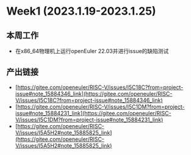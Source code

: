 # Week1 (2023.1.19-2023.1.25)
## 本周工作
- 在x86_64物理机上运行openEuler 22.03并进行issue的缺陷测试

## 产出链接
- [https://gitee.com/openeuler/RISC-V/issues/I5C18C?from=project-issue#note_15884346_link](https://gitee.com/openeuler/RISC-V/issues/I5C18C?from=project-issue#note_15884346_link)
- [https://gitee.com/openeuler/RISC-V/issues/I5C1DM?from=project-issue#note_15884231_link](https://gitee.com/openeuler/RISC-V/issues/I5C1DM?from=project-issue#note_15884231_link)
- [https://gitee.com/openeuler/RISC-V/issues/I5A5H2#note_15885825_link](https://gitee.com/openeuler/RISC-V/issues/I5A5H2#note_15885825_link)